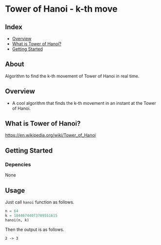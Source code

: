 # Tower of Hanoi - k-th move
## Index
  - [Overview](#overview)
  - [What is Tower of Hanoi?](#what_is_tower_of_hanoi?)
  - [Getting Started](#getting-started)
## About
Algorithm to find the k-th movement of Tower of Hanoi in real time.

## Overview

- A cool algorithm that finds the k-th movement in an instant at the Tower of Hanoi.

## What is Tower of Hanoi?

https://en.wikipedia.org/wiki/Tower_of_Hanoi

## Getting Started

### Depencies
None

## Usage

Just call `hanoi` function as follows.

```python
n = 64
k = 18446744073709551615
hanoi(n, k)
```

Then the output is as follows.

```shell
2 -> 3
```

